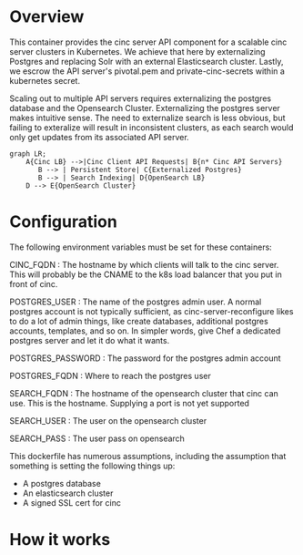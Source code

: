 # Overview

This container provides the cinc server API component for a scalable cinc
server clusters in Kubernetes.  We achieve that here by externalizing 
Postgres and replacing Solr with an external Elasticsearch cluster. Lastly,
we escrow the API server's  pivotal.pem and private-cinc-secrets within a 
kubernetes secret.

Scaling out to multiple API servers requires externalizing the postgres
database and the Opensearch Cluster.  Externalizing the postgres server
makes intuitive sense. The need to externalize search is less obvious, but
failing to exteralize will result in inconsistent clusters, as each search
would only get updates from its associated API server.  

```mermaid
graph LR;
    A{Cinc LB} -->|Cinc Client API Requests| B{n* Cinc API Servers}
       B --> | Persistent Store| C{Externalized Postgres}
       B --> | Search Indexing| D{OpenSearch LB}
    D --> E{OpenSearch Cluster}
```

# Configuration

The following environment variables must be set for these containers:

CINC\_FQDN : The hostname by which clients will talk to the cinc server. This
will probably be the CNAME to the k8s load balancer that you put in front of
cinc.

POSTGRES\_USER : The name of the postgres admin user. A normal postgres account
is not typically sufficient, as cinc-server-reconfigure likes to do a lot of
admin things, like create databases, additional postgres accounts, templates,
and so on. In simpler words, give Chef a dedicated postgres server and let it
do what it wants.

POSTGRES\_PASSWORD : The password for the postgres admin account

POSTGRES\_FQDN : Where to reach the postgres user

SEARCH\_FQDN : The hostname of the opensearch cluster that cinc can use. This is the hostname. Supplying a port is not yet supported

SEARCH\_USER : The user on the opensearch cluster

SEARCH\_PASS : The user pass on opensearch

This dockerfile has numerous assumptions, including the assumption that
something is setting the following things up:

- A postgres database 
- An elasticsearch cluster
- A signed SSL cert for cinc


# How it works


